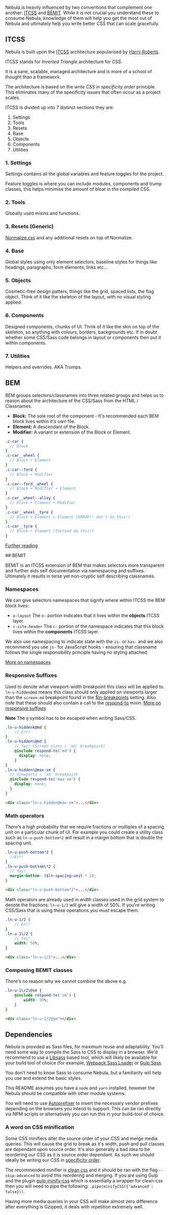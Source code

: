 Nebula is heavily influenced by two conventions that complement one another: [ITCSS](#itcss) and [BEMIT](#bemit). While it is not crucial you understand these to consume Nebula, knowledge of them will help you get the most out of Nebula and ultimately help you write better CSS that can scale gracefully.

## ITCSS
Nebula is built upon the [ITCSS](https://www.youtube.com/watch?v=1OKZOV-iLj4) architecture popularised by [Harry
Roberts](http://csswizardry.com/).

ITCSS stands for *Inverted Triangle* architecture for *CSS*.

It is a sane, scalable, managed architecture and is more of a school of thought than a framework.

The architecture is based on the *write CSS in specificity order* principle. This eliminates many of the specificity issues that often occur as a project scales.

ITCSS is divided up into 7 distinct sections they are:

1. Settings
2. Tools
3. Resets
4. Base
5. Objects
6. Components
7. Utilities

### 1. Settings
Settings contains all the global variables and feature toggles for the project.

Feature toggles is where you can include modules, components and trump classes, this helps
minimise the amount of bloat in the compiled CSS.

### 2. Tools
Globally used mixins and functions.

### 3. Resets (Generic)
[Normalize.css](https://github.com/necolas/normalize.css/) and any additional
resets on top of Normalize.

### 4. Base
Global styles using only element selectors, baseline styles for things like
headings, paragraphs, form elements, links etc&hellip;

### 5. Objects
Cosmetic-free design patters, things like the grid, spaced lists, the flag
object.  Think of it like the skeleton of the layout, with no visual styling
applied.

### 6. Components
Designed components, chunks of UI.  Think of it like the skin on top of the
skeleton, so anything with colours, borders, backgrounds etc.  If in doubt
whether some CSS/Sass code belongs in layout or components then put it within
components.

### 7. Utilities
Helpers and overrides. AKA Trumps.

## BEM

BEM groups selectors/classnames into three related groups and helps us to reason about
the architecture of the CSS/Sass from the HTML / Classnames.

* **Block:** The sole root of the component - It's recommended each BEM block lives within it's own file.
* **Element:** A descendant of the Block.
* **Modifier:** A variant or extension of the Block or Element.


```scss
.c-car {
  // Block
}
.c-car__wheel {
  // Block + Element
}
.c-car--ford {
  // Block + Modifier
}
.c-car--ford__wheel {
  // Block + Modifier + Element
}
.c-car__wheel--alloy {
  // Block + Element + Modifier
}
.c-car__wheel__tyre {
  // Block + Element + Element (ERROR!! don't do this!)
}
.c-car__tyre {
  // Block + Element (Instead do this!)
}

```

[Further reading](http://csswizardry.com/2013/01/mindbemding-getting-your-head-round-bem-syntax/)


<section class="o-section-md u-hard-top">
## BEMIT

BEMIT is an ITCSS extension of BEM that makes selectors more transparent and further
aids self documentation via namespacing and suffixes.  Ultimately it results in terse yet non-cryptic self describing classnames.

### Namespaces

We can give selectors namespaces that signify where within ITCSS the BEM block lives:
* `o-layout` The `o-` portion indicates that it lives within the **objects** ITCSS layer.
* `c-site-header` The `c-` portion of the namespace indicates that this block lives within the **components** ITCSS layer.

We also use namespacing to indicate state with the `is-` or `has-` and we also recommend you use `js-`
for JavaScript hooks - ensuring that classname follows the single responsibility principle having no styling attached.

[More on namespaces](http://csswizardry.com/2015/03/more-transparent-ui-code-with-namespaces/)

### Responsive Suffixes

Used to denote what viewport-width breakpoint this class will be applied to.
`ln-u-hidden@md` means this class should only applied on viewports larger than the `screen-md`
breakpoint found in the [$ln-breakpoints](#responsive-breakpoints) setting.  Also note that these should also contain a call to the [respond-to](#respond-to) mixin.
[More on responsive suffixes](http://csswizardry.com/2015/08/bemit-taking-the-bem-naming-convention-a-step-further/#responsive-suffixes)

**Note** The `@` symbol has to be escaped when writing Sass/CSS.

```scss
.ln-u-hiddenk@md {
	// Err!
}
.ln-u-hidden\@md {
	// Yay! (Screen sizes > 'md' breakpoint)
	@include respond-to('md') {
	  display: none;
	}
}
.ln-u-hidden\@max-sm {
  // Viewports < 'sm' breakpoint
  @include respond-to('max-sm') {
    display: none;
  }
}
```

```html
<div class="ln-u-hidden@max-sm">...</div>
```

### Math operators

There's a high probability that we require fractions or multiples of a
spacing unit on a particular chunk of UI.
For example you could create a utility class such as
`ln-u-push-bottom*2` will result in a margin bottom that is double the spacing
unit.

```scss
.ln-u-push-bottom*2 {
  //Err!
}
.ln-u-push-bottom\*2 {
  // Yay!
  margin-bottom: ($ln-spacing-unit * 2);
}
```

```html
<div class="ln-u-push-bottom*2">...</div>
```

Math operators are already used in width classes used in the grid system to denote the fractions:
`ln-u-1/2` will give a width of 50%.
If you're writing CSS/Sass that is using these operations you *must* escape
them.

```scss
.ln-u-1/2 {
	// Err!
}
.ln-u-1\/2 {
	// Yay!
	width: 50%;
}
```

```html
<div class="ln-u-1/2">...</div>
```

### Composing BEMIT classes

There's no reason why we cannot combine the above e.g.

```scss
.ln-u-1\/2\@sm {
	@include respond-to('sm') {
		width: 50%;
	}
}
```

```html
<div class="ln-u-1/2@sm"></div>
```

## Dependencies

Nebula is provided as Sass files, for maximum reuse and adaptability. You'll need some way to compile the Sass to CSS to display in a browser. We'd recommend to use a [Libsass](http://sass-lang.com/libsass) based tool, which will likely be available for your build tool of choice (for example, [Webpack Sass Loader](https://github.com/jtangelder/sass-loader) or [Gulp Sass](https://github.com/dlmanning/gulp-sass).

You don't need to know Sass to consume Nebula, but a familiarity will help you use and extend the basic styles.

This README assumes you have a `node` and `yarn` installed, however the Nebula should be compatible with other module systems.

You will need to use [Autoprefixer](https://github.com/postcss/autoprefixer) to insert the necessary vendor prefixes depending on the browsers you intend to support.  This can be ran directly via NPM scripts or alternatively you can run this in your build-tool of choice.


### A word on CSS minification
Some CSS minifiers alter the source order of your CSS and merge media queries.  This will cause the grid to break as it's width, push and pull classes are dependant upon source order. It's also generally a bad idea to be reordering our CSS as it is source order dependant.
As such we should ideally be writing our CSS in [specificity order](http://csswizardry.com/2014/10/the-specificity-graph/).

The recommended minifier is [clean css](https://github.com/jakubpawlowicz/clean-css) and it should be ran with the flag `--skip-advanced` to avoid this reordering and merging.
If you are using Gulp and the plugin [gulp-minify-css](https://www.npmjs.com/package/gulp-minify-css) which is essentially a wrapper for clean-css then you will need to pipe the following: `.pipe(minifyCSS({'advanced': false}))`.

Having more media queries in your CSS will make almost zero difference after everything is Gzipped, it deals with repetition extremely well.
